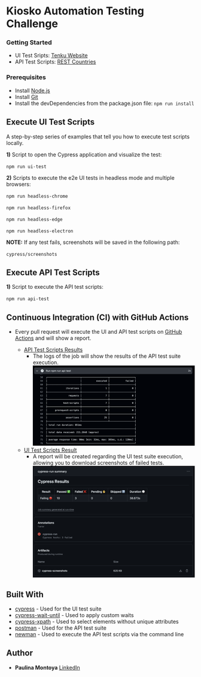 # Kiosko Automation Testing Challenge

### Getting Started

- UI Test Sripts: [Tenku Website](https://microsegurosfrontsandbox.z19.web.core.windows.net)
- API Test Scripts: [REST Countries](https://restcountries.com/)

### Prerequisites

- Install [Node.js](https://nodejs.org/en/download/current/)
- Install [Git](https://git-scm.com/downloads)
- Install the devDependencies from the package.json file:
   `npm run install`

## Execute UI Test Scripts

A step-by-step series of examples that tell you how to execute test scripts locally.

**1)** Script to open the Cypress application and visualize the test:

   `npm run ui-test`

**2)** Scripts to execute the e2e UI tests in headless mode and multiple browsers:

   `npm run headless-chrome`

   `npm run headless-firefox`

   `npm run headless-edge`

   `npm run headless-electron`

**NOTE:** If any test fails, screenshots will be saved in the following path:

   `cypress/screenshots`

## Execute API Test Scripts

**1)** Script to execute the API test scripts:

   `npm run api-test`
 
## Continuous Integration (CI) with GitHub Actions

- Every pull request will execute the UI and API test scripts on [GitHub Actions](https://github.com/PaulinaMontoya/Kiosko_Automation_Testing_Challenge/actions) and will show a report.

   - [API Test Scripts Results](https://github.com/PaulinaMontoya/Kiosko_Automation_Testing_Challenge/actions/workflows/ci_api.yml)
      - The logs of the job will show the results of the API test suite execution.
      ![ci-postman-results](postman-results.png)
   - [UI Test Scripts Result](https://github.com/PaulinaMontoya/Kiosko_Automation_Testing_Challenge/actions/workflows/ci_ui.yml)
      - A report will be created regarding the UI test suite execution, allowing you to download screenshots of failed tests.
      ![ci-cypress-results](cypress-results.png)


## Built With

  - [cypress](https://www.npmjs.com/package/cypress) - Used
    for the UI test suite
  - [cypress-wait-until](https://www.npmjs.com/package/cypress-wait-until) - Used to apply custom waits
  - [cypress-xpath](https://www.npmjs.com/package/cypress-xpath) - Used to select elements without unique attributes
  - [postman](https://www.postman.com/) - Used for the API test suite
  - [newman](https://www.npmjs.com/package/newman) - Used to execute the API test scripts via the command line


## Author

  - **Paulina Montoya**
    [LinkedIn](https://www.linkedin.com/in/paulinamontoya/)
